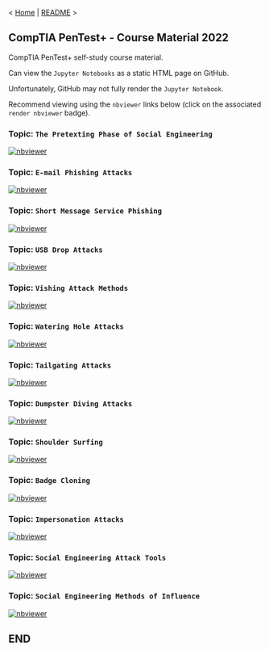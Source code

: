 < [Home](https://github.com/SeanOhAileasa) | [README](https://github.com/SeanOhAileasa/ptp-social-engineering-attacks/blob/main/README.md) >

## CompTIA PenTest+ - Course Material 2022

CompTIA PenTest+ self-study course material.

Can view the ``Jupyter Notebooks`` as a static HTML page on GitHub.

Unfortunately, GitHub may not fully render the ``Jupyter Notebook``.

Recommend viewing using the ``nbviewer`` links below (click on the associated ``render nbviewer`` badge).

### Topic: ``The Pretexting Phase of Social Engineering``

[![nbviewer](https://raw.githubusercontent.com/jupyter/design/master/logos/Badges/nbviewer_badge.svg)](https://nbviewer.jupyter.org/github/SeanOhAileasa/ptp-social-engineering-attacks/blob/main/ptp-social-engineering-attacks-pretexting-phase-of-social-engineering.ipynb)

### Topic: ``E-mail Phishing Attacks``

[![nbviewer](https://raw.githubusercontent.com/jupyter/design/master/logos/Badges/nbviewer_badge.svg)](https://nbviewer.jupyter.org/github/SeanOhAileasa/ptp-social-engineering-attacks/blob/main/ptp-social-engineering-attacks-e-mail-phishing-attacks.ipynb)

### Topic: ``Short Message Service Phishing``

[![nbviewer](https://raw.githubusercontent.com/jupyter/design/master/logos/Badges/nbviewer_badge.svg)](https://nbviewer.jupyter.org/github/SeanOhAileasa/ptp-social-engineering-attacks/blob/main/ptp-social-engineering-attacks-short-message-service-phishing.ipynb)

### Topic: ``USB Drop Attacks``

[![nbviewer](https://raw.githubusercontent.com/jupyter/design/master/logos/Badges/nbviewer_badge.svg)](https://nbviewer.jupyter.org/github/SeanOhAileasa/ptp-social-engineering-attacks/blob/main/ptp-social-engineering-attacks-usb-drop-attacks.ipynb)

### Topic: ``Vishing Attack Methods``

[![nbviewer](https://raw.githubusercontent.com/jupyter/design/master/logos/Badges/nbviewer_badge.svg)](https://nbviewer.jupyter.org/github/SeanOhAileasa/ptp-social-engineering-attacks/blob/main/ptp-social-engineering-attacks-vishing-attack-methods.ipynb)

### Topic: ``Watering Hole Attacks``

[![nbviewer](https://raw.githubusercontent.com/jupyter/design/master/logos/Badges/nbviewer_badge.svg)](https://nbviewer.jupyter.org/github/SeanOhAileasa/ptp-social-engineering-attacks/blob/main/ptp-social-engineering-attacks-watering-hole-attacks.ipynb)

### Topic: ``Tailgating Attacks``

[![nbviewer](https://raw.githubusercontent.com/jupyter/design/master/logos/Badges/nbviewer_badge.svg)](https://nbviewer.jupyter.org/github/SeanOhAileasa/ptp-social-engineering-attacks/blob/main/ptp-social-engineering-attacks-tailgating-attacks.ipynb)

### Topic: ``Dumpster Diving Attacks``

[![nbviewer](https://raw.githubusercontent.com/jupyter/design/master/logos/Badges/nbviewer_badge.svg)](https://nbviewer.jupyter.org/github/SeanOhAileasa/ptp-social-engineering-attacks/blob/main/ptp-social-engineering-attacks-dumpster-diving-attacks.ipynb)

### Topic: ``Shoulder Surfing``

[![nbviewer](https://raw.githubusercontent.com/jupyter/design/master/logos/Badges/nbviewer_badge.svg)](https://nbviewer.jupyter.org/github/SeanOhAileasa/ptp-social-engineering-attacks/blob/main/ptp-social-engineering-attacks-shoulder-surfing.ipynb)

### Topic: ``Badge Cloning``

[![nbviewer](https://raw.githubusercontent.com/jupyter/design/master/logos/Badges/nbviewer_badge.svg)](https://nbviewer.jupyter.org/github/SeanOhAileasa/ptp-social-engineering-attacks/blob/main/ptp-social-engineering-attacks-badge-cloning.ipynb)

### Topic: ``Impersonation Attacks``

[![nbviewer](https://raw.githubusercontent.com/jupyter/design/master/logos/Badges/nbviewer_badge.svg)](https://nbviewer.jupyter.org/github/SeanOhAileasa/ptp-social-engineering-attacks/blob/main/ptp-social-engineering-attacks-impersonation-attacks.ipynb)

### Topic: ``Social Engineering Attack Tools``

[![nbviewer](https://raw.githubusercontent.com/jupyter/design/master/logos/Badges/nbviewer_badge.svg)](https://nbviewer.jupyter.org/github/SeanOhAileasa/ptp-social-engineering-attacks/blob/main/ptp-social-engineering-attacks-social-engineering-attack-tools.ipynb)

### Topic: ``Social Engineering Methods of Influence``

[![nbviewer](https://raw.githubusercontent.com/jupyter/design/master/logos/Badges/nbviewer_badge.svg)](https://nbviewer.jupyter.org/github/SeanOhAileasa/ptp-social-engineering-attacks/blob/main/ptp-social-engineering-attacks-social-engineering-methods-of-influence.ipynb)

## END